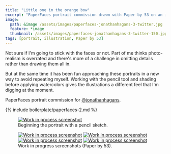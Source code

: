 ```yaml
---
title: "Little one in the orange bow"
excerpt: "PaperFaces portrait commission drawn with Paper by 53 on an iPad."
image: 
  path: &image /assets/images/paperfaces-jonathanhagans-3-twitter.jpg 
  feature: *image
  thumbnail: /assets/images/paperfaces-jonathanhagans-3-twitter-150.jpg
tags: [portrait, illustration, Paper by 53]
---
```


Not sure if I'm going to stick with the faces or not. Part of me thinks photo-realism is overrated and there's more of a challenge in omitting details rather than drawing them all in.

But at the same time it has been fun approaching these portraits in a new way to avoid repeating myself. Working with the pencil tool and shading before applying watercolors gives the illustrations a different feel that I'm digging at the moment.

PaperFaces portrait commission for <a href="http://twitter.com/jonathanhagans">@jonathanhagans</a>.

{% include boilerplate/paperfaces-2.md %}

<figure>
	<a href="{{ site.url }}/assets/images/paperfaces-jonathanhagans-3-process-1-lg.jpg"><img src="{{ site.url }}/assets/images/paperfaces-jonathanhagans-3-process-1-750.jpg" alt="Work in process screenshot"></a>
	<figcaption>Beginning the portrait with a pencil sketch.</figcaption>
</figure>

<figure class="half">
	<a href="{{ site.url }}/assets/images/paperfaces-jonathanhagans-3-process-2-lg.jpg"><img src="{{ site.url }}/assets/images/paperfaces-jonathanhagans-3-process-2-600.jpg" alt="Work in process screenshot"></a>
	<a href="{{ site.url }}/assets/images/paperfaces-jonathanhagans-3-process-3-lg.jpg"><img src="{{ site.url }}/assets/images/paperfaces-jonathanhagans-3-process-3-600.jpg" alt="Work in process screenshot"></a>
	<a href="{{ site.url }}/assets/images/paperfaces-jonathanhagans-3-process-4-lg.jpg"><img src="{{ site.url }}/assets/images/paperfaces-jonathanhagans-3-process-4-600.jpg" alt="Work in process screenshot"></a>
	<a href="{{ site.url }}/assets/images/paperfaces-jonathanhagans-3-process-5-lg.jpg"><img src="{{ site.url }}/assets/images/paperfaces-jonathanhagans-3-process-5-600.jpg" alt="Work in process screenshot"></a>
	<figcaption>Work in progress screenshots (Paper by 53).</figcaption>
</figure>
